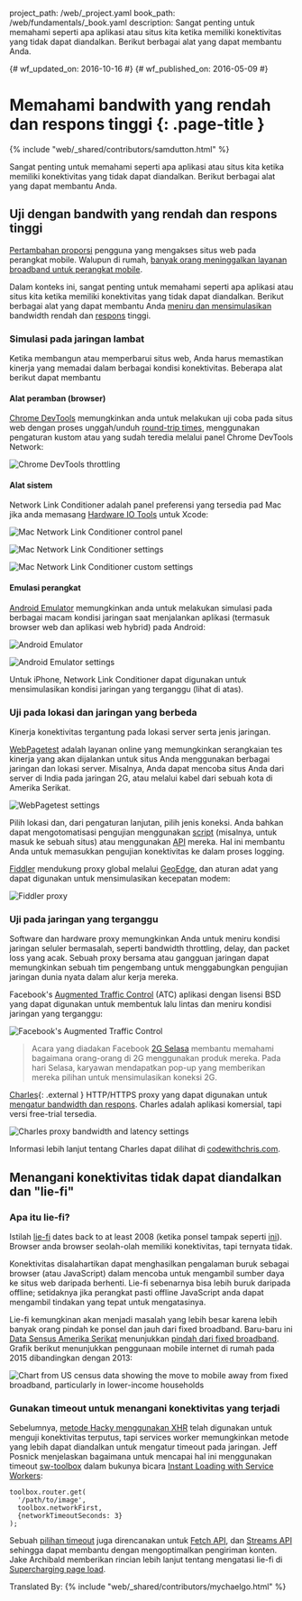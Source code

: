 project_path: /web/_project.yaml
book_path: /web/fundamentals/_book.yaml
description: Sangat penting untuk memahami seperti apa aplikasi atau situs kita ketika memiliki konektivitas yang tidak dapat diandalkan. Berikut berbagai alat yang dapat membantu Anda.

{# wf_updated_on: 2016-10-16 #}
{# wf_published_on: 2016-05-09 #}

# Memahami bandwith yang rendah dan respons tinggi {: .page-title }

{% include "web/_shared/contributors/samdutton.html" %}

Sangat penting untuk memahami seperti apa aplikasi atau situs kita ketika memiliki konektivitas yang tidak dapat diandalkan. Berikut berbagai alat yang dapat membantu Anda.

## Uji dengan bandwith yang rendah dan respons tinggi

<a href="http://adwords.blogspot.co.uk/2015/05/building-for-next-moment.html">Pertambahan proporsi</a> pengguna yang mengakses situs web pada perangkat mobile. Walupun di rumah, <a href="https://www.washingtonpost.com/news/the-switch/wp/2016/04/18/new-data-americans-are-abandoning-wired-home-internet/">banyak orang meninggalkan layanan broadband untuk perangkat mobile</a>.

Dalam konteks ini, sangat penting untuk memahami seperti apa aplikasi atau situs kita ketika memiliki konektivitas yang tidak dapat diandalkan. Berikut berbagai alat yang dapat membantu Anda [meniru dan mensimulasikan](https://stackoverflow.com/questions/1584617/simulator-or-emulator-what-is-the-difference) bandwidth rendah dan [respons](https://www.igvita.com/2012/07/19/latency-the-new-web-performance-bottleneck/) tinggi.

### Simulasi pada jaringan lambat

Ketika membangun atau memperbarui situs web, Anda harus memastikan kinerja yang memadai dalam berbagai kondisi konektivitas. Beberapa alat berikut dapat membantu

#### Alat peramban (browser)

[Chrome DevTools](/web/tools/chrome-devtools/profile/network-performance/network-conditions) memungkinkan anda untuk melakukan uji coba pada situs web dengan proses unggah/unduh [round-trip times](https://www.igvita.com/2012/07/19/latency-the-new-web-performance-bottleneck/), menggunakan pengaturan kustom atau yang sudah teredia melalui panel Chrome DevTools Network:

![Chrome DevTools throttling](images/chrome-devtools-throttling.png)

#### Alat sistem

Network Link Conditioner adalah panel preferensi yang tersedia pad Mac jika anda memasang [Hardware IO Tools](https://developer.apple.com/downloads/?q=Hardware%20IO%20Tools) untuk Xcode:

![Mac Network Link Conditioner control panel](images/network-link-conditioner-control-panel.png)

![Mac Network Link Conditioner settings](images/network-link-conditioner-settings.png)

![Mac Network Link Conditioner custom settings](images/network-link-conditioner-custom.png)

#### Emulasi perangkat

[Android Emulator](http://developer.android.com/tools/devices/emulator.html#netspeed) memungkinkan anda untuk melakukan simulasi pada berbagai macam kondisi jaringan saat menjalankan aplikasi (termasuk browser web dan aplikasi web hybrid)  pada Android:

![Android Emulator](images/android-emulator.png)

![Android Emulator settings](images/android-emulator-settings.png)

Untuk iPhone, Network Link Conditioner dapat digunakan untuk mensimulasikan kondisi jaringan yang terganggu (lihat di atas).

### Uji pada lokasi dan jaringan yang berbeda

Kinerja konektivitas tergantung pada lokasi server serta jenis jaringan.

[WebPagetest](https://webpagetest.org) adalah layanan online yang memungkinkan serangkaian tes kinerja yang akan dijalankan untuk situs Anda menggunakan berbagai jaringan dan lokasi server. Misalnya, Anda dapat mencoba situs Anda dari server di India pada jaringan 2G, atau melalui kabel dari sebuah kota di Amerika Serikat.

![WebPagetest settings](images/webpagetest.png)


Pilih lokasi dan, dari pengaturan lanjutan, pilih jenis koneksi. Anda bahkan dapat mengotomatisasi pengujian menggunakan [script](https://sites.google.com/a/webpagetest.org/docs/using-webpagetest/scripting) (misalnya, untuk masuk ke sebuah situs) atau menggunakan [API](https://sites.google.com/a/webpagetest.org/docs/advanced-features/webpagetest-restful-apis) mereka. Hal ini membantu Anda untuk memasukkan pengujian konektivitas ke dalam proses logging.


[Fiddler](http://www.telerik.com/fiddler) mendukung proxy global melalui [GeoEdge](http://www.geoedge.com/faq), dan aturan adat yang dapat digunakan untuk mensimulasikan kecepatan modem:

![Fiddler proxy](images/fiddler.png)

### Uji pada jaringan yang terganggu

Software dan hardware proxy memungkinkan Anda untuk meniru kondisi jaringan seluler bermasalah, seperti bandwidth throttling, delay, dan packet loss yang acak. Sebuah proxy bersama atau gangguan jaringan dapat memungkinkan sebuah tim pengembang untuk menggabungkan pengujian jaringan dunia nyata dalam alur kerja mereka.

Facebook's [Augmented Traffic Control](http://facebook.github.io/augmented-traffic-control/) (ATC) aplikasi dengan lisensi BSD yang dapat digunakan untuk membentuk lalu lintas dan meniru kondisi jaringan yang terganggu:

![Facebook's Augmented Traffic Control](images/augmented-traffic-control.png)

> Acara yang diadakan Facebook [2G Selasa](https://code.facebook.com/posts/1556407321275493/building-for-emerging-markets-the-story-behind-2g-tuesdays/) membantu memahami bagaimana orang-orang di 2G menggunakan produk mereka. Pada hari Selasa, karyawan mendapatkan pop-up yang memberikan mereka pilihan untuk mensimulasikan koneksi 2G.

[Charles](https://www.charlesproxy.com/){: .external } HTTP/HTTPS proxy yang dapat digunakan untuk [mengatur bandwidth dan respons](http://www.charlesproxy.com/documentation/proxying/throttling/). Charles adalah aplikasi komersial, tapi versi free-trial tersedia.

![Charles proxy bandwidth and latency settings](images/charles.png)

Informasi lebih lanjut tentang Charles dapat dilihat di [codewithchris.com](http://codewithchris.com/tutorial-using-charles-proxy-with-your-ios-development-and-http-debugging/).

## Menangani konektivitas tidak dapat diandalkan dan "lie-fi"

### Apa itu lie-fi?

Istilah <a href="http://www.urbandictionary.com/define.php?term=lie-fi">lie-fi</a> dates back to at least 2008 (ketika ponsel tampak seperti <a href="https://www.mobilegazette.com/2008-phones-wallchart.htm" title="Images of phones from 2008">ini</a>). Browser anda browser seolah-olah memiliki konektivitas, tapi ternyata tidak.

Konektivitas disalahartikan dapat menghasilkan pengalaman buruk sebagai browser (atau JavaScript) dalam mencoba untuk mengambil sumber daya ke situs web daripada berhenti. Lie-fi sebenarnya bisa lebih buruk daripada offline; setidaknya jika perangkat pasti offline JavaScript anda dapat mengambil tindakan yang tepat untuk mengatasinya.

Lie-fi kemungkinan akan menjadi masalah yang lebih besar karena lebih banyak orang pindah ke ponsel dan jauh dari fixed broadband. Baru-baru ini [Data Sensus Amerika Serikat](https://www.ntia.doc.gov/blog/2016/evolving-technologies-change-nature-internet-use) menunjukkan [pindah dari fixed broadband](https://www.washingtonpost.com/news/the-switch/wp/2016/04/18/new-data-americans-are-abandoning-wired-home-internet/). Grafik berikut menunjukkan penggunaan mobile internet di rumah pada 2015 dibandingkan dengan 2013:

<img src="images/home-broadband.png" class="center" alt="Chart from US census data showing the move to mobile away from fixed broadband, particularly in lower-income households">

### Gunakan timeout untuk menangani konektivitas yang terjadi

Sebelumnya, [metode Hacky menggunakan XHR](http://stackoverflow.com/questions/189430/detect-that-the-internet-connection-is-offline) telah digunakan untuk menguji konektivitas terputus, tapi services worker memungkinkan metode yang lebih dapat diandalkan untuk mengatur timeout pada jaringan. Jeff Posnick menjelaskan bagaimana untuk mencapai hal ini menggunakan timeout [sw-toolbox](https://github.com/GoogleChrome/sw-toolbox) dalam bukunya bicara [Instant Loading with Service Workers](https://youtu.be/jCKZDTtUA2A?t=19m58s):

    toolbox.router.get(
      '/path/to/image',
      toolbox.networkFirst,
      {networkTimeoutSeconds: 3}
    );    

Sebuah [pilihan timeout](https://github.com/whatwg/fetch/issues/20) juga direncanakan untuk [Fetch API](https://developer.mozilla.org/en-US/docs/Web/API/GlobalFetch/fetch), dan [Streams API](https://www.w3.org/TR/streams-api/) sehingga dapat membantu dengan mengoptimalkan pengiriman konten. Jake Archibald memberikan rincian lebih lanjut tentang mengatasi lie-fi di [Supercharging page load](https://youtu.be/d5_6yHixpsQ?t=6m42s).

Translated By: 
{% include "web/_shared/contributors/mychaelgo.html" %}